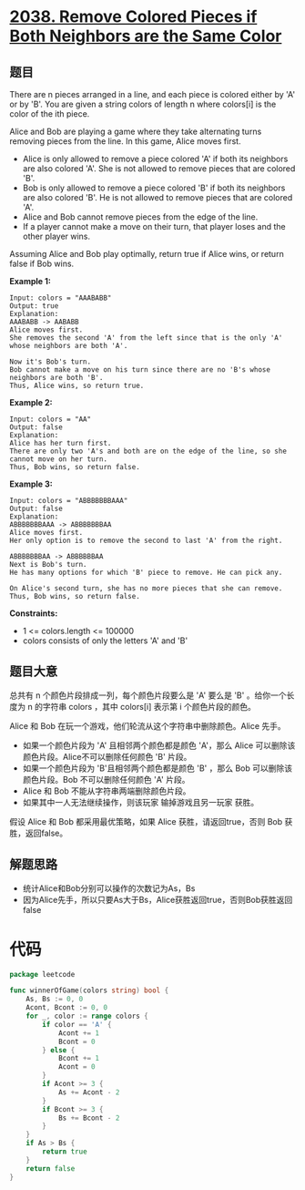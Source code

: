 # [2038. Remove Colored Pieces if Both Neighbors are the Same Color](https://leetcode-cn.com/problems/remove-colored-pieces-if-both-neighbors-are-the-same-color/)

## 题目

There are n pieces arranged in a line, and each piece is colored either by 'A' or by 'B'. You are given a string colors of length n where colors[i] is the color of the ith piece.

Alice and Bob are playing a game where they take alternating turns removing pieces from the line. In this game, Alice moves first.

- Alice is only allowed to remove a piece colored 'A' if both its neighbors are also colored 'A'. She is not allowed to remove pieces that are colored 'B'.
- Bob is only allowed to remove a piece colored 'B' if both its neighbors are also colored 'B'. He is not allowed to remove pieces that are colored 'A'.
- Alice and Bob cannot remove pieces from the edge of the line.
- If a player cannot make a move on their turn, that player loses and the other player wins.

Assuming Alice and Bob play optimally, return true if Alice wins, or return false if Bob wins.

**Example 1:**

    Input: colors = "AAABABB"
    Output: true
    Explanation:
    AAABABB -> AABABB
    Alice moves first.
    She removes the second 'A' from the left since that is the only 'A' whose neighbors are both 'A'.

    Now it's Bob's turn.
    Bob cannot make a move on his turn since there are no 'B's whose neighbors are both 'B'.
    Thus, Alice wins, so return true.

**Example 2:**

    Input: colors = "AA"
    Output: false
    Explanation:
    Alice has her turn first.
    There are only two 'A's and both are on the edge of the line, so she cannot move on her turn.
    Thus, Bob wins, so return false.

**Example 3:**

    Input: colors = "ABBBBBBBAAA"
    Output: false
    Explanation:
    ABBBBBBBAAA -> ABBBBBBBAA
    Alice moves first.
    Her only option is to remove the second to last 'A' from the right.

    ABBBBBBBAA -> ABBBBBBAA
    Next is Bob's turn.
    He has many options for which 'B' piece to remove. He can pick any.

    On Alice's second turn, she has no more pieces that she can remove.
    Thus, Bob wins, so return false.

**Constraints:**

- 1 <= colors.length <= 100000
- colors consists of only the letters 'A' and 'B'

## 题目大意

总共有 n 个颜色片段排成一列，每个颜色片段要么是 'A' 要么是 'B' 。给你一个长度为 n 的字符串 colors ，其中 colors[i] 表示第 i 个颜色片段的颜色。

Alice 和 Bob 在玩一个游戏，他们轮流从这个字符串中删除颜色。Alice 先手。

- 如果一个颜色片段为 'A' 且相邻两个颜色都是颜色 'A'，那么 Alice 可以删除该颜色片段。Alice不可以删除任何颜色 'B' 片段。
- 如果一个颜色片段为 'B'且相邻两个颜色都是颜色 'B' ，那么 Bob 可以删除该颜色片段。Bob 不可以删除任何颜色 'A' 片段。
- Alice 和 Bob 不能从字符串两端删除颜色片段。
- 如果其中一人无法继续操作，则该玩家 输掉游戏且另一玩家 获胜。

假设 Alice 和 Bob 都采用最优策略，如果 Alice 获胜，请返回true，否则 Bob 获胜，返回false。

## 解题思路

- 统计Alice和Bob分别可以操作的次数记为As，Bs 
- 因为Alice先手，所以只要As大于Bs，Alice获胜返回true，否则Bob获胜返回false

# 代码

```go
package leetcode

func winnerOfGame(colors string) bool {
	As, Bs := 0, 0
	Acont, Bcont := 0, 0
	for _, color := range colors {
		if color == 'A' {
			Acont += 1
			Bcont = 0
		} else {
			Bcont += 1
			Acont = 0
		}
		if Acont >= 3 {
			As += Acont - 2
		}
		if Bcont >= 3 {
			Bs += Bcont - 2
		}
	}
	if As > Bs {
		return true
	}
	return false
}
```